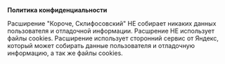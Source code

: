 **Политика конфиденциальности**

Расширение "Короче, Склифосовский" НЕ собирает никаких данных пользователя и отладочной информации. Расшрение НЕ использует файлы cookies. Расширение использует сторонний сервис от Яндекс, который может собирать данные пользователя и отладочную информацию, а так же файлы cookies.
